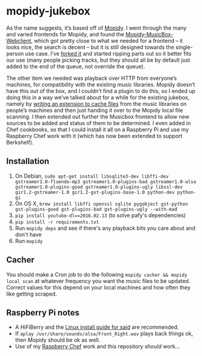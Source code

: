 mopidy-jukebox
==============

As the name suggests, it’s based off of [Mopidy](https://www.mopidy.com/). I went through the many and varied frontends for Mopidy, and found the [Mopidy-MusicBox-Webclient](https://github.com/pimusicbox/mopidy-musicbox-webclient), which got pretty close to what we needed for a frontend – it looks nice, the search is decent – but it is still designed towards the single-person use case. I’ve [forked it](https://github.com/palfrey/mopidy-musicbox-webclient/tree/nih) and started ripping parts out so it better fits our use (many people picking tracks, but they should all be by default just added to the end of the queue, not override the queue).

The other item we needed was playback over HTTP from everyone’s machines, for compatibility with the existing music libraries. Mopidy doesn’t have this out of the box, and I couldn’t find a plugin to do this, so I ended up doing this in a way we’ve talked about for a while for the existing jukebox, namely by [writing an extension to cache files](cookbooks/mopidy-jukebox/files/default/mopidy-cacher) from the music libraries on people’s machines and then just handing it over to the Mopidy local file scanning. I then extended out further the Musicbox frontend to allow new sources to be added and status of them to be determined. I even added in Chef cookbooks, so that I could install it all on a Raspberry Pi and use my Raspberry Chef work with it (which has now been extended to support Berkshelf).

## Installation
1. On Debian, `sudo apt-get install libsqlite3-dev libffi-dev gstreamer1.0-fluendo-mp3 gstreamer1.0-plugins-bad gstreamer1.0-alsa gstreamer1.0-plugins-good gstreamer1.0-plugins-ugly libssl-dev gir1.2-gstreamer-1.0 gir1.2-gst-plugins-base-1.0 python-dev python-gi`
2. On OS X, `brew install libffi openssl sqlite pygobject gst-python gst-plugins-good gst-plugins-bad gst-plugins-ugly --with-mad`
3. `pip install youtube-dl==2016.02.13` (to solve pafy's dependencies)
4. `pip install -r requirements.txt`
5. Run `mopidy deps` and see if there's any playback bits you care about and don't have
6. Run `mopidy`

## Cacher
You should make a Cron job to do the following `mopidy cacher && mopidy local scan` at whatever frequency you want the music files to be updated. Correct values for this depend on your local machines and how often they like getting scraped.

## Raspberry Pi notes
* A HiFiBerry and the [Linux install guide for said](https://www.hifiberry.com/guides/configuring-linux-3-18-x/) are recommended.
* If `aplay /usr/share/sounds/alsa/Front_Right.wav` plays back things ok, then Mopidy should be ok as well.
* Use of my [Raspberry Chef](https://github.com/palfrey/raspberry-chef) work and this repository *should* work...
